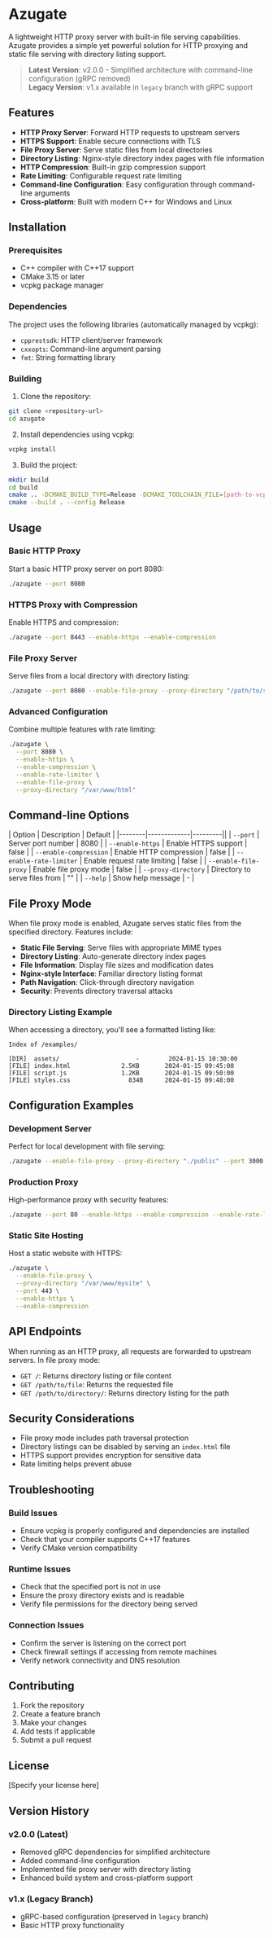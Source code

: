 # Azugate

A lightweight HTTP proxy server with built-in file serving capabilities. Azugate provides a simple yet powerful solution for HTTP proxying and static file serving with directory listing support.

> **Latest Version**: v2.0.0 - Simplified architecture with command-line configuration (gRPC removed)  
> **Legacy Version**: v1.x available in `legacy` branch with gRPC support

## Features

- **HTTP Proxy Server**: Forward HTTP requests to upstream servers
- **HTTPS Support**: Enable secure connections with TLS
- **File Proxy Server**: Serve static files from local directories
- **Directory Listing**: Nginx-style directory index pages with file information
- **HTTP Compression**: Built-in gzip compression support
- **Rate Limiting**: Configurable request rate limiting
- **Command-line Configuration**: Easy configuration through command-line arguments
- **Cross-platform**: Built with modern C++ for Windows and Linux

## Installation

### Prerequisites

- C++ compiler with C++17 support
- CMake 3.15 or later
- vcpkg package manager

### Dependencies

The project uses the following libraries (automatically managed by vcpkg):
- `cpprestsdk`: HTTP client/server framework
- `cxxopts`: Command-line argument parsing
- `fmt`: String formatting library

### Building

1. Clone the repository:
```bash
git clone <repository-url>
cd azugate
```

2. Install dependencies using vcpkg:
```bash
vcpkg install
```

3. Build the project:
```bash
mkdir build
cd build
cmake .. -DCMAKE_BUILD_TYPE=Release -DCMAKE_TOOLCHAIN_FILE=[path-to-vcpkg]/scripts/buildsystems/vcpkg.cmake
cmake --build . --config Release
```

## Usage

### Basic HTTP Proxy

Start a basic HTTP proxy server on port 8080:
```bash
./azugate --port 8080
```

### HTTPS Proxy with Compression

Enable HTTPS and compression:
```bash
./azugate --port 8443 --enable-https --enable-compression
```

### File Proxy Server

Serve files from a local directory with directory listing:
```bash
./azugate --port 8080 --enable-file-proxy --proxy-directory "/path/to/serve"
```

### Advanced Configuration

Combine multiple features with rate limiting:
```bash
./azugate \
  --port 8080 \
  --enable-https \
  --enable-compression \
  --enable-rate-limiter \
  --enable-file-proxy \
  --proxy-directory "/var/www/html"
```

## Command-line Options

| Option | Description | Default |
|--------|-------------|---------||
| `--port` | Server port number | 8080 |
| `--enable-https` | Enable HTTPS support | false |
| `--enable-compression` | Enable HTTP compression | false |
| `--enable-rate-limiter` | Enable request rate limiting | false |
| `--enable-file-proxy` | Enable file proxy mode | false |
| `--proxy-directory` | Directory to serve files from | "" |
| `--help` | Show help message | - |

## File Proxy Mode

When file proxy mode is enabled, Azugate serves static files from the specified directory. Features include:

- **Static File Serving**: Serve files with appropriate MIME types
- **Directory Listing**: Auto-generate directory index pages
- **File Information**: Display file sizes and modification dates
- **Nginx-style Interface**: Familiar directory listing format
- **Path Navigation**: Click-through directory navigation
- **Security**: Prevents directory traversal attacks

### Directory Listing Example

When accessing a directory, you'll see a formatted listing like:
```
Index of /examples/

[DIR]  assets/                     -        2024-01-15 10:30:00
[FILE] index.html              2.5KB       2024-01-15 09:45:00
[FILE] script.js               1.2KB       2024-01-15 09:50:00
[FILE] styles.css                834B      2024-01-15 09:48:00
```

## Configuration Examples

### Development Server
Perfect for local development with file serving:
```bash
./azugate --enable-file-proxy --proxy-directory "./public" --port 3000
```

### Production Proxy
High-performance proxy with security features:
```bash
./azugate --port 80 --enable-https --enable-compression --enable-rate-limiter
```

### Static Site Hosting
Host a static website with HTTPS:
```bash
./azugate \
  --enable-file-proxy \
  --proxy-directory "/var/www/mysite" \
  --port 443 \
  --enable-https \
  --enable-compression
```

## API Endpoints

When running as an HTTP proxy, all requests are forwarded to upstream servers. In file proxy mode:

- `GET /`: Returns directory listing or file content
- `GET /path/to/file`: Returns the requested file
- `GET /path/to/directory/`: Returns directory listing for the path

## Security Considerations

- File proxy mode includes path traversal protection
- Directory listings can be disabled by serving an `index.html` file
- HTTPS support provides encryption for sensitive data
- Rate limiting helps prevent abuse

## Troubleshooting

### Build Issues
- Ensure vcpkg is properly configured and dependencies are installed
- Check that your compiler supports C++17 features
- Verify CMake version compatibility

### Runtime Issues
- Check that the specified port is not in use
- Ensure the proxy directory exists and is readable
- Verify file permissions for the directory being served

### Connection Issues
- Confirm the server is listening on the correct port
- Check firewall settings if accessing from remote machines
- Verify network connectivity and DNS resolution

## Contributing

1. Fork the repository
2. Create a feature branch
3. Make your changes
4. Add tests if applicable
5. Submit a pull request

## License

[Specify your license here]

## Version History

### v2.0.0 (Latest)
- Removed gRPC dependencies for simplified architecture
- Added command-line configuration
- Implemented file proxy server with directory listing
- Enhanced build system and cross-platform support

### v1.x (Legacy Branch)
- gRPC-based configuration (preserved in `legacy` branch)
- Basic HTTP proxy functionality

